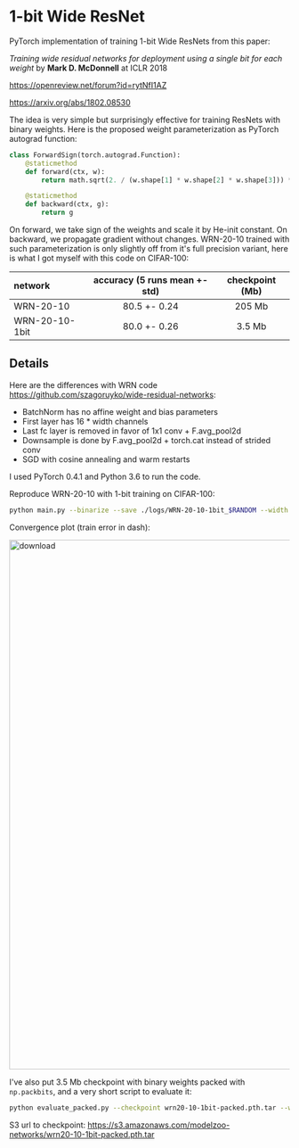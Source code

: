 1-bit Wide ResNet
===========

PyTorch implementation of training 1-bit Wide ResNets from this paper:

*Training wide residual networks for deployment using a single bit for each weight* by **Mark D. McDonnell** at ICLR 2018

<https://openreview.net/forum?id=rytNfI1AZ>

<https://arxiv.org/abs/1802.08530>

The idea is very simple but surprisingly effective for training ResNets with binary weights. Here is the proposed weight parameterization as PyTorch autograd function:

```python
class ForwardSign(torch.autograd.Function):
    @staticmethod
    def forward(ctx, w):
        return math.sqrt(2. / (w.shape[1] * w.shape[2] * w.shape[3])) * w.sign()

    @staticmethod
    def backward(ctx, g):
        return g
```

On forward, we take sign of the weights and scale it by He-init constant. On backward, we propagate gradient without changes. WRN-20-10 trained with such parameterization is only slightly off from it's full precision variant, here is what I got myself with this code on CIFAR-100:

| network | accuracy (5 runs mean +- std) | checkpoint (Mb) |
|:---|:---:|:---:|
| WRN-20-10 | 80.5 +- 0.24 | 205 Mb |
| WRN-20-10-1bit | 80.0 +- 0.26 | 3.5 Mb |

## Details

Here are the differences with WRN code <https://github.com/szagoruyko/wide-residual-networks>:

* BatchNorm has no affine weight and bias parameters
* First layer has 16 * width channels
* Last fc layer is removed in favor of 1x1 conv + F.avg_pool2d
* Downsample is done by F.avg_pool2d + torch.cat instead of strided conv
* SGD with cosine annealing and warm restarts

I used PyTorch 0.4.1 and Python 3.6 to run the code.

Reproduce WRN-20-10 with 1-bit training on CIFAR-100:

```bash
python main.py --binarize --save ./logs/WRN-20-10-1bit_$RANDOM --width 10 --dataset CIFAR100
```

Convergence plot (train error in dash):

<img width="950" alt="download" src="https://user-images.githubusercontent.com/4953728/44685365-968ea500-aa4b-11e8-8615-684120f13953.png">

I've also put 3.5 Mb checkpoint with binary weights packed with `np.packbits`, and a very short script to evaluate it:

```bash
python evaluate_packed.py --checkpoint wrn20-10-1bit-packed.pth.tar --width 10 --dataset CIFAR100
```

S3 url to checkpoint: <https://s3.amazonaws.com/modelzoo-networks/wrn20-10-1bit-packed.pth.tar>
